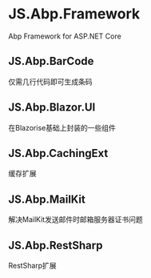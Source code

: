 # JS.Abp.Framework
Abp Framework for ASP.NET Core


## JS.Abp.BarCode
仅需几行代码即可生成条码

## JS.Abp.Blazor.UI
在Blazorise基础上封装的一些组件

## JS.Abp.CachingExt
缓存扩展

## JS.Abp.MailKit
解决MailKit发送邮件时邮箱服务器证书问题

## JS.Abp.RestSharp
RestSharp扩展
